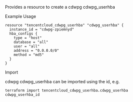 Provides a resource to create a cdwpg cdwpg_userhba

Example Usage

```hcl
resource "tencentcloud_cdwpg_userhba" "cdwpg_userhba" {
  instance_id = "cdwpg-zpiemnyd"
  hba_configs {
	type = "host"
	database = "all"
	user = "all"
	address = "0.0.0.0/0"
	method = "md5"
  }
}
```

Import

cdwpg cdwpg_userhba can be imported using the id, e.g.

```
terraform import tencentcloud_cdwpg_userhba.cdwpg_userhba cdwpg_userhba_id
```
